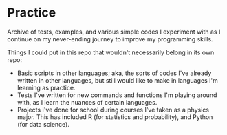 # Practice

Archive of tests, examples, and various simple codes I experiment with as I continue on my never-ending journey to improve my programming skills.


Things I could put in this repo that wouldn't necessarily belong in its own repo:

- Basic scripts in other languages; aka, the sorts of codes I've already written in other languages, but still would like to make in languages I'm learning as practice.
- Tests I've written for new commands and functions I'm playing around with, as I learn the nuances of certain languages.
- Projects I've done for school during courses I've taken as a physics major. This has included R (for statistics and probability), and Python (for data science).
